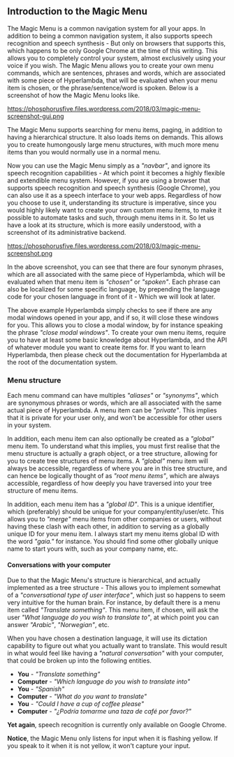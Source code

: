 ## Introduction to the Magic Menu

The Magic Menu is a common navigation system for all your apps. In addition to being a common navigation
system, it also supports speech recognition and speech synthesis - But only on browsers that supports this,
which happens to be only Google Chrome at the time of this writing. This allows you to completely control
your system, almost exclusively using your voice if you wish. The Magic Menu allows you to create your own
menu commands, which are sentences, phrases and words, which are associated with some piece of Hyperlambda,
that will be evaluated when your menu item is chosen, or the phrase/sentence/word is spoken. Below is a
screenshot of how the Magic Menu looks like.

https://phosphorusfive.files.wordpress.com/2018/03/magic-menu-screenshot-gui.png

The Magic Menu supports searching for menu items, paging, in addition to having a hierarchical structure.
It also loads items on demands. This allows you to create humongously large menu structures,
with much more menu items than you would normally use in a normal menu.

Now you can use the Magic Menu simply as a _"navbar"_, and ignore its speech recognition capabilities - At
which point it becomes a highly flexible and extendible menu system. However, if you are using a browser that
supports speech recognition and speech synthesis (Google Chrome), you can also use it as a speech
interface to your web apps. Regardless of how you choose to use it, understanding its structure is imperative,
since you would highly likely want to create your own custom menu items, to make it possible to automate tasks
and such, through menu items in it. So let us have a look at its structure, which is more easily understood,
with a screenshot of its administrative backend.

https://phosphorusfive.files.wordpress.com/2018/03/magic-menu-screenshot.png

In the above screenshot, you can see that there are four synonym phrases, which are all associated with
the same piece of Hyperlambda, which will be evaluated when that menu item is _"chosen"_ or _"spoken"_.
Each phrase can also be localized for some specific language, by prepending the language code for your
chosen language in front of it - Which we will look at later.

The above example Hyperlambda simply checks to see if there are any modal windows opened in your app,
and if so, it will close these windows for you. This allows you to close a modal window, by for instance
speaking the phrase _"close modal windows"_. To create your own menu items, require you to have at least
some basic knowledge about Hyperlambda, and the API of whatever module you want to create items for.
If you want to learn Hyperlambda, then please check out the documentation for Hyperlambda at the root
of the documentation system.

### Menu structure

Each menu command can have multiples _"aliases"_ or _"synonyms"_, which are synonymous phrases or words,
which are all associated with the same actual piece of Hyperlambda. A menu item can be _"private"_. This
implies that it is private for your user only, and won't be accessible for other users in your system.

In addition, each menu item can also optionally be created as a _"global"_ menu item. To understand what
this implies, you must first realise that the menu structure is actually a graph object, or a tree structure,
allowing for you to create tree structures of menu items. A _"global"_ menu item will always be accessible,
regardless of where you are in this tree structure, and can hence be logically thought of as _"root menu items"_,
which are always accessible, regardless of how deeply you have traversed into your tree structure of menu items.

In addition, each menu item has a _"global ID"_. This is a unique identifier, which (preferably) should be
unique for your company/entity/user/etc. This allows you to _"merge"_ menu items from other companies or
users, without having these clash with each other, in addition to serving as a globally unique ID for
your menu item. I always start my menu items global ID with the word _"gaia."_ for instance. You should
find some other globally unique name to start yours with, such as your company name, etc.

#### Conversations with your computer

Due to that the Magic Menu's structure is hierarchical, and actually implemented as a tree structure -
This allows you to implement somewhat of a _"conversational type of user interface"_, which just so happens
to seem very intuitive for the human brain. For instance, by default there is a menu item called _"Translate something"_.
This menu item, if chosen, will ask the user _"What language do you wish to translate to"_, at which point
you can answer _"Arabic"_, _"Norwegian"_, etc.

When you have chosen a destination language, it will use its dictation capability to figure out what you
actually want to translate. This would result in what would feel like having a _"natural conversation"_ with
your computer, that could be broken up into the following entities.

* __You__ - _"Translate something"_
* __Computer__ - _"Which language do you wish to translate into"_
* __You__ - _"Spanish"_
* __Computer__ - _"What do you want to translate"_
* __You__ - _"Could I have a cup of coffee please"_
* __Computer__ - _"¿Podría tomarme una taza de café por favor?"_

**Yet again**, speech recognition is currently only available on Google Chrome.

**Notice**, the Magic Menu only listens for input when it is flashing yellow. If you speak to it when it
is not yellow, it won't capture your input.